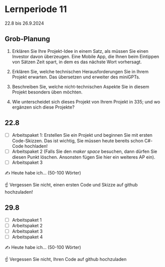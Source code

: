 # Lernperiode 11

22.8 bis 26.9.2024

## Grob-Planung

1. Erklären Sie Ihre Projekt-Idee in einem Satz, als müssen Sie einen Investor davon überzeugen.
   Eine Mobile App, die Ihnen beim Eintippen von Sätzen Zeit spart, in dem es das nächste Wort vorhersagt.
3. Erklären Sie, welche technischen Herausforderungen Sie in Ihrem Projekt erwarten.
   Das übersetzen und erweiter des miniGPTs.
5. Beschreiben Sie, welche nicht-technischen Aspekte Sie in diesem Projekt besonders üben möchten.
   
7. Wie unterscheidet sich dieses Projekt von Ihrem Projekt in 335; und wo ergänzen sich diese Projekte?

## 22.8

- [ ] Arbeitspaket 1: Erstellen Sie ein Projekt und beginnen Sie mit ersten Code-Skizzen. Das ist wichtig, Sie müssen heute bereits schon C#-Code hochladen!
- [ ] Arbeitspaket 2 (Falls Sie den *maker space* besuchen, dann dürfen Sie diesen Punkt löschen. Ansonsten fügen Sie hier ein weiteres AP ein).
- [ ] Arbeitspaket 3

✍️ Heute habe ich... (50-100 Wörter)

☝️ Vergessen Sie nicht, einen ersten Code und Skizze auf github hochzuladen!

## 29.8

- [ ] Arbeitspaket 1
- [ ] Arbeitspaket 2
- [ ] Arbeitspaket 3 
- [ ] Arbeitspaket 4

✍️ Heute habe ich... (50-100 Wörter)

☝️ Vergessen Sie nicht, Ihren Code auf github hochzuladen

